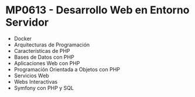 <h1>MP0613 - Desarrollo Web en Entorno Servidor</h1>
<ul>
  <li>Docker</li>
  <li>Arquitecturas de Programación</li>
  <li>Características de PHP</li>
  <li>Bases de Datos con PHP</li>
  <li>Aplicaciones Web con PHP</li>
  <li>Programación Orientada a Objetos con PHP</li>
  <li>Servicios Web</li>
  <li>Webs Interactivas</li>
  <li>Symfony con PHP y SQL</li>
</ul>
